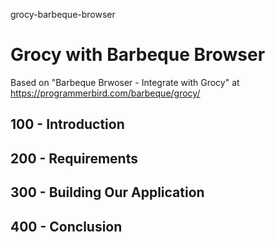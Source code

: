 grocy-barbeque-browser
# Grocy with Barbeque Browser

Based on "Barbeque Brwoser - Integrate with Grocy" at https://programmerbird.com/barbeque/grocy/

## 100 - Introduction

## 200 - Requirements

## 300 - Building Our Application

## 400 - Conclusion
